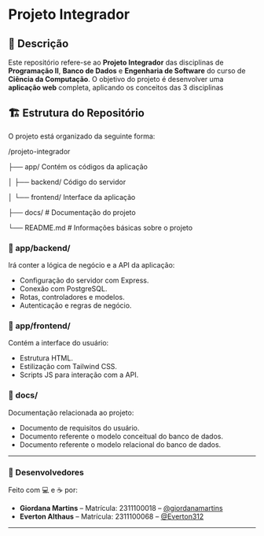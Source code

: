 # Projeto Integrador

## 📝 Descrição

Este repositório refere-se ao **Projeto Integrador** das disciplinas de **Programação II**, **Banco de Dados** e **Engenharia de Software** do curso de **Ciência da Computação**. O objetivo do projeto é desenvolver uma **aplicação web** completa, aplicando os conceitos das 3 disciplinas

## 🏗️ Estrutura do Repositório

O projeto está organizado da seguinte forma:

/projeto-integrador

├── app/ Contém os códigos da aplicação

│ ├── backend/ Código do servidor 

│ └── frontend/ Interface da aplicação

├── docs/ # Documentação do projeto

└── README.md # Informações básicas sobre o projeto


### 📁 app/backend/
Irá conter a lógica de negócio e a API da aplicação:
- Configuração do servidor com Express.
- Conexão com PostgreSQL.
- Rotas, controladores e modelos.
- Autenticação e regras de negócio.

### 📁 app/frontend/
Contém a interface do usuário:
- Estrutura HTML.
- Estilização com Tailwind CSS.
- Scripts JS para interação com a API.

### 📁 docs/
Documentação relacionada ao projeto:
- Documento de requisitos do usuário.
- Documento referente o modelo conceitual do banco de dados.
- Documento referente o modelo relacional do banco de dados.

---

### 👥 Desenvolvedores

Feito com 💻 e ☕ por:

- **Giordana Martins** – Matrícula: 2311100018 – [@giordanamartins](https://github.com/giordanamartins)  
- **Everton Althaus** – Matrícula: 2311100068 – [@Everton312](https://github.com/Everton312)

---



